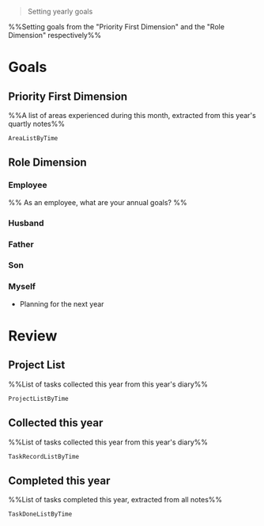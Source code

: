 > Setting yearly goals

%%Setting goals from the "Priority First Dimension" and the "Role Dimension" respectively%%

# Goals

## Priority First Dimension
%%A list of areas experienced during this month, extracted from this year's quartly notes%%
```LifeOS
AreaListByTime
```

## Role Dimension
### Employee
%% As an employee, what are your annual goals? %%
### Husband
### Father
### Son
### Myself
- Planning for the next year

# Review
## Project List
%%List of tasks collected this year from this year's diary%%
```LifeOS
ProjectListByTime
```

## Collected this year
%%List of tasks collected this year from this year's diary%%
```LifeOS
TaskRecordListByTime
```

## Completed this year
%%List of tasks completed this year, extracted from all notes%%
```LifeOS
TaskDoneListByTime
```
